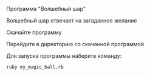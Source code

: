 Программа "Волшебный шар"

Волшебный шар отвечает на загаданное желание

Скачайте программу

Перейдите в директорию со скачанной программой

Для запуска программы наберите команду: 
``` 
ruby my_magic_ball.rb
```
